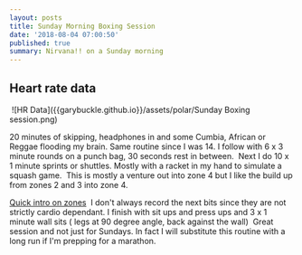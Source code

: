 ```yaml
---
layout: posts
title: Sunday Morning Boxing Session
date: '2018-08-04 07:00:50'
published: true
summary: Nirvana!! on a Sunday morning
---
```




## Heart rate data
​
![HR Data]({{garybuckle.github.io}}/assets/polar/Sunday Boxing session.png)



20 minutes of skipping, headphones in and some Cumbia, African or Reggae flooding my brain.
Same routine since I was 14. 
I follow with  6 x 3 minute rounds on a punch bag, 30 seconds rest in between. 
​
Next I do 10 x 1 minute sprints or shuttles. Mostly with a racket in my hand to simulate a squash game.
​
This is mostly a venture out into zone 4 but I like the build up from zones 2 and 3 into zone 4.

[Quick intro on zones](https://support.polar.com/uk-en/support/tips/Polar_Sport_Zones)
​
I don't always record the next bits since they are not strictly cardio dependant.
I finish with sit ups and press ups and 3 x 1 minute wall sits ( legs at 90 degree angle, back against the wall)
​
​
Great session and not just for Sundays. In fact I will substitute this routine with a long run if I'm prepping for a marathon.
​
